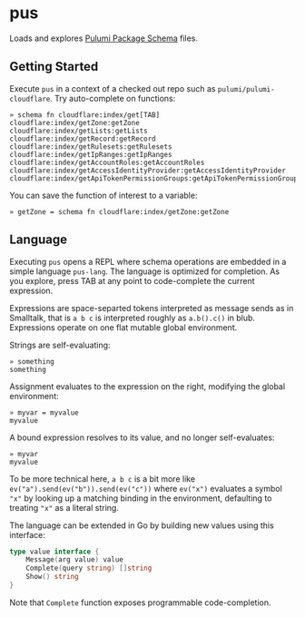 # pus

Loads and explores [Pulumi Package Schema](https://www.pulumi.com/docs/using-pulumi/pulumi-packages/schema/) files.

## Getting Started

Execute `pus` in a context of a checked out repo such as `pulumi/pulumi-cloudflare`. Try auto-complete on functions:

    » schema fn cloudflare:index/get[TAB]
    cloudflare:index/getZone:getZone
    cloudflare:index/getLists:getLists
    cloudflare:index/getRecord:getRecord
    cloudflare:index/getRulesets:getRulesets
    cloudflare:index/getIpRanges:getIpRanges
    cloudflare:index/getAccountRoles:getAccountRoles
    cloudflare:index/getAccessIdentityProvider:getAccessIdentityProvider
    cloudflare:index/getApiTokenPermissionGroups:getApiTokenPermissionGroups

You can save the function of interest to a variable:

    » getZone = schema fn cloudflare:index/getZone:getZone

## Language

Executing `pus` opens a REPL where schema operations are embedded in a simple language `pus-lang`. The language is
optimized for completion. As you explore, press TAB at any point to code-complete the current expression.

Expressions are space-separted tokens interpreted as message sends as in Smalltalk, that is `a b c` is interpreted
roughly as `a.b().c()` in blub. Expressions operate on one flat mutable global environment.

Strings are self-evaluating:

    » something
    something

Assignment evaluates to the expression on the right, modifying the global environment:

    » myvar = myvalue
    myvalue

A bound expression resolves to its value, and no longer self-evaluates:

    » myvar
    myvalue

To be more technical here, `a b c` is a bit more like `ev("a").send(ev("b")).send(ev("c"))` where `ev("x")` evaluates a
symbol `"x"` by looking up a matching binding in the environment, defaulting to treating `"x"` as a literal string.

The language can be extended in Go by building new values using this interface:

```go
type value interface {
	Message(arg value) value
	Complete(query string) []string
	Show() string
}
```

Note that `Complete` function exposes programmable code-completion.
